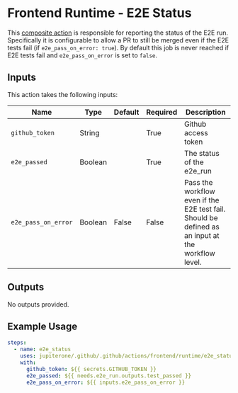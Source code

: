 # Frontend Runtime - E2E Status

This [composite action](./action.yml) is responsible for reporting the status of the E2E run. Specifically it is configurable to allow a PR to still be merged even if the E2E tests fail (if `e2e_pass_on_error: true`). By default this job is never reached if E2E tests fail and `e2e_pass_on_error` is set to `false`. 

## Inputs

This action takes the following inputs:

| Name                        | Type    | Default                      | Required  | Description                                               |
| --------------------------- | ------- | ---------------------------- | --------- | --------------------------------------------------------- |
| `github_token`              | String  |                              | True      | Github access token
| `e2e_passed`                | Boolean |                              | True      | The status of the e2e_run
| `e2e_pass_on_error`         | Boolean | False                        | False     | Pass the workflow even if the E2E test fail. Should be defined as an input at the workflow level.

## Outputs

No outputs provided.

## Example Usage

```yaml
steps:
  - name: e2e_status
    uses: jupiterone/.github/.github/actions/frontend/runtime/e2e_status
    with:
      github_token: ${{ secrets.GITHUB_TOKEN }}
      e2e_passed: ${{ needs.e2e_run.outputs.test_passed }}
      e2e_pass_on_error: ${{ inputs.e2e_pass_on_error }}
```
